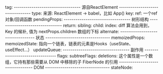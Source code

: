 tag:
---------------------------------- 源自ReactElement ---------------------------------
type: 来源: ReactElement -> babel，比如 App()
key:
ref: 一个ref对象/回调函数
pendingProps:
---------------------------------- 树形结构 ---------------------------------
return:
sibling:
child:
index: diff 算法会用到，Key 的候补, 值为 nextProps.children 数组的下标
alternate:
---------------------------------- 状态 ---------------------------------
memoizedProps:
memoizedState: 指向一个链表，链表的元素是Hooks（useState、useEffect...）
updateQueue:
---------------------------------- 副作用 ---------------------------------
flags:
subtreeFlags:
deletions: 这个属性是一个数组，它持有那些需要从 DOM 中移除的子 FiberNode 的引用
---------------------------------- DOM ---------------------------------
stateNode:
